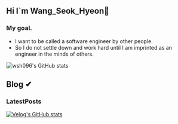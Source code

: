 ## Hi I`m Wang_Seok_Hyeon👋 
### My goal.
- I want to be called a software engineer by other people.
- So I do not settle down and work hard until I am imprinted as an engineer in the minds of others.

<!--
**wsh096/wsh096** is a ✨ _special_ ✨ repository because its `README.md` (this file) appears on your GitHub profile.

Here are some ideas to get you started:

- 🔭 I’m currently working on ...
- 🌱 I’m currently learning ...
- 👯 I’m looking to collaborate on ...
- 🤔 I’m looking for help with ...
- 💬 Ask me about ...
- 📫 How to reach me: ...
- 😄 Pronouns: ...
- ⚡ Fun fact: ...
-->

![wsh096's GitHub stats](https://github-readme-stats.vercel.app/api?username=wsh096&show_icons=true&theme=cobalt)
<br>

## Blog ✔

### LatestPosts

[![Velog's GitHub stats](https://velog-readme-stats.vercel.app/api/list?name=wsh096)](https://velog.io/@wsh096)

